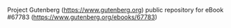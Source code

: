 Project Gutenberg (https://www.gutenberg.org) public repository for
eBook #67783 (https://www.gutenberg.org/ebooks/67783)
